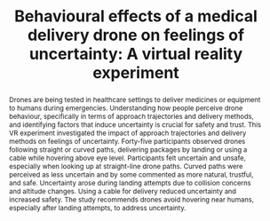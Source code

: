 ---
layout: publication
sitemap: false
title: "Behavioural effects of a medical delivery drone on feelings of uncertainty: A virtual reality experiment"
authors: Lingam, S. N., Petermeijer, S. M., Torre, I., Bazilinskyy, P., Ljungblad, S., Martens, M. H.
pdf: lingam2024behavioural
image: lingam2024behavioural.jpg
display: Submitted for publication.
year:
doi:
abstract: "Drones are being tested in healthcare settings to deliver medicines or equipment to humans during emergencies. Understanding how people perceive drone behaviour, specifically in terms of approach trajectories and delivery methods, and identifying factors that induce uncertainty is crucial for safety and trust. This VR experiment investigated the impact of approach trajectories and delivery methods on feelings of uncertainty. Forty-five participants observed drones following straight or curved paths, delivering packages by landing or using a cable while hovering above eye level. Participants felt uncertain and unsafe, especially when looking up at straight-line drone paths. Curved paths were perceived as less uncertain and by some commented as more natural, trustful, and safe. Uncertainty arose during landing attempts due to collision concerns and altitude changes. Using a cable for delivery reduced uncertainty and increased safety. The study recommends drones avoid hovering near humans, especially after landing attempts, to address uncertainty."
---